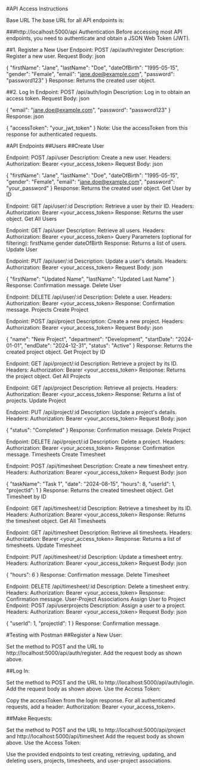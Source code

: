 #API Access Instructions

Base URL
The base URL for all API endpoints is:

###http://localhost:5000/api
Authentication
Before accessing most API endpoints, you need to authenticate and obtain a JSON Web Token (JWT).

##1. Register a New User
Endpoint: POST /api/auth/register
Description: Register a new user.
Request Body:
json
 
{
  "firstName": "Jane",
  "lastName": "Doe",
  "dateOfBirth": "1995-05-15",
  "gender": "Female",
  "email": "jane.doe@example.com",
  "password": "password123"
}
Response: Returns the created user object.

##2. Log In
Endpoint: POST /api/auth/login
Description: Log in to obtain an access token.
Request Body:
json
 
{
  "email": "jane.doe@example.com",
  "password": "password123"
}
Response:
json
 
{
  "accessToken": "your_jwt_token"
}
Note: Use the accessToken from this response for authenticated requests.


#API Endpoints
##Users
##Create User

Endpoint: POST /api/user
Description: Create a new user.
Headers: Authorization: Bearer <your_access_token>
Request Body:
json
 
{
  "firstName": "Jane",
  "lastName": "Doe",
  "dateOfBirth": "1995-05-15",
  "gender": "Female",
  "email": "jane.doe@example.com",
  "password": "your_password"
}
Response: Returns the created user object.
Get User by ID

Endpoint: GET /api/user/:id
Description: Retrieve a user by their ID.
Headers: Authorization: Bearer <your_access_token>
Response: Returns the user object.
Get All Users

Endpoint: GET /api/user
Description: Retrieve all users.
Headers: Authorization: Bearer <your_access_token>
Query Parameters (optional for filtering):
firstName
gender
dateOfBirth
Response: Returns a list of users.
Update User

Endpoint: PUT /api/user/:id
Description: Update a user's details.
Headers: Authorization: Bearer <your_access_token>
Request Body:
json
 
{
  "firstName": "Updated Name",
  "lastName": "Updated Last Name"
}
Response: Confirmation message.
Delete User

Endpoint: DELETE /api/user/:id
Description: Delete a user.
Headers: Authorization: Bearer <your_access_token>
Response: Confirmation message.
Projects
Create Project

Endpoint: POST /api/project
Description: Create a new project.
Headers: Authorization: Bearer <your_access_token>
Request Body:
json
 
{
  "name": "New Project",
  "department": "Development",
  "startDate": "2024-01-01",
  "endDate": "2024-12-31",
  "status": "Active"
}
Response: Returns the created project object.
Get Project by ID

Endpoint: GET /api/project/:id
Description: Retrieve a project by its ID.
Headers: Authorization: Bearer <your_access_token>
Response: Returns the project object.
Get All Projects

Endpoint: GET /api/project
Description: Retrieve all projects.
Headers: Authorization: Bearer <your_access_token>
Response: Returns a list of projects.
Update Project

Endpoint: PUT /api/project/:id
Description: Update a project's details.
Headers: Authorization: Bearer <your_access_token>
Request Body:
json
 
{
  "status": "Completed"
}
Response: Confirmation message.
Delete Project

Endpoint: DELETE /api/project/:id
Description: Delete a project.
Headers: Authorization: Bearer <your_access_token>
Response: Confirmation message.
Timesheets
Create Timesheet

Endpoint: POST /api/timesheet
Description: Create a new timesheet entry.
Headers: Authorization: Bearer <your_access_token>
Request Body:
json
 
{
  "taskName": "Task 1",
  "date": "2024-08-15",
  "hours": 8,
  "userId": 1,
  "projectId": 1
}
Response: Returns the created timesheet object.
Get Timesheet by ID

Endpoint: GET /api/timesheet/:id
Description: Retrieve a timesheet by its ID.
Headers: Authorization: Bearer <your_access_token>
Response: Returns the timesheet object.
Get All Timesheets

Endpoint: GET /api/timesheet
Description: Retrieve all timesheets.
Headers: Authorization: Bearer <your_access_token>
Response: Returns a list of timesheets.
Update Timesheet

Endpoint: PUT /api/timesheet/:id
Description: Update a timesheet entry.
Headers: Authorization: Bearer <your_access_token>
Request Body:
json
 
{
  "hours": 6
}
Response: Confirmation message.
Delete Timesheet

Endpoint: DELETE /api/timesheet/:id
Description: Delete a timesheet entry.
Headers: Authorization: Bearer <your_access_token>
Response: Confirmation message.
User-Project Associations
Assign User to Project
Endpoint: POST /api/userprojects
Description: Assign a user to a project.
Headers: Authorization: Bearer <your_access_token>
Request Body:
json
 
{
  "userId": 1,
  "projectId": 1
}
Response: Confirmation message.


#Testing with Postman
##Register a New User:

Set the method to POST and the URL to http://localhost:5000/api/auth/register.
Add the request body as shown above.

##Log In:

Set the method to POST and the URL to http://localhost:5000/api/auth/login.
Add the request body as shown above.
Use the Access Token:

Copy the accessToken from the login response.
For all authenticated requests, add a header: Authorization: Bearer <your_access_token>.

##Make Requests:

Set the method to POST and the URL to http://localhost:5000/api/project and http://localhost:5000/api/timesheet
Add the request body as shown above.
Use the Access Token:

Use the provided endpoints to test creating, retrieving, updating, and deleting users, projects, timesheets, and user-project associations.
